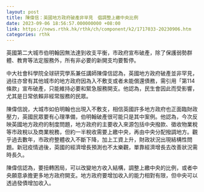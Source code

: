 ```yaml
---
layout: post
title: 陳偉信：英國地方政府破產非罕見　倡調整上繳中央比例
date: 2023-09-06 18:56:57.000000000 +08:00
link: https://news.rthk.hk/rthk/ch/component/k2/1717033-20230906.htm
categories: rthk
---
```


英國第二大城市伯明翰因無法達到收支平衡，市政府宣布破產，除了保護弱勢群體、教育等法定服務外，所有非必要的新開支均要暫停。

中大社會科學院全球研究學系兼任講師陳偉信認為，英國地方政府破產並非罕見，過往亦曾有其他城市的地方政府因為入不敷支或者未能償還債務，需引用「第114條款」宣布破產，只能維持必要和緊急服務開支。他認為，民生會因此而受影響，尤其是日常依賴非經常服務的民眾。

陳偉信說，大城市如伯明翰也出現入不敷支，相信英國許多地方政府也正面臨財政壓力，英國民眾要有心理準備，伯明翰破產很可能只是其中案例。他認為，今次反映英國地方政府的制度問題，地方政府的主要收入來源包括中央撥款、徵收物業稅等市政稅以及商業稅務，但約一半稅收需要上繳中央，再由中央分配撥調地方。觀乎過去數年，市政府整體收入不斷下降，加上工資上升，財政狀況出現結構性問題。新冠疫情過後，英國的經濟增長預測也不太樂觀，單靠經濟增長去改善狀況需時長久。

陳偉信認為，要扭轉困局，可以改變地方收入結構，調整上繳中央的比例，或者中央願意承擔更多地方政府開支。地方政府要增加收入的能力相對有限，但中央可以透過發債增加收入。
